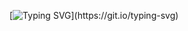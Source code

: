 [![Typing SVG](https://readme-typing-svg.demolab.com?font=Consolas&duration=2000&pause=1000&center=true&vCenter=true&multiline=true&repeat=true&width=1200&height=100&lines=Hi!;I+am+Furkan+TURAL.;I+am+a+student+from+Turkey.)](https://git.io/typing-svg)
